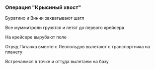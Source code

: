 ### Операция "Крысиный хвост"

Буратино и Винни захватывают шатл

Все муммитроли грузятся и летят до первого крейсера

На крейсере вырубают поле

Отряд Пятачка вместе с Леопольдов вылетают с транспортника на планету

Встречаемся в точке и оттуда вылетаем на базу